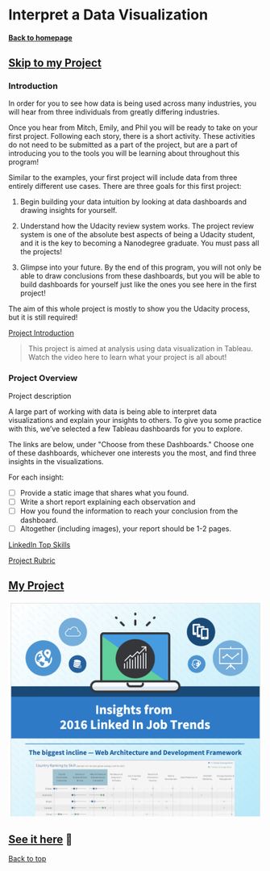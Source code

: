 # Interpret a Data Visualization

#### [Back to homepage](https://m-soro.github.io/Business-Analytics/)

## [Skip to my Project](#my-project)

### Introduction

In order for you to see how data is being used across many industries, you will hear from three individuals from greatly differing industries.

Once you hear from Mitch, Emily, and Phil you will be ready to take on your first project. Following each story, there is a short activity. These activities do not need to be submitted as a part of the project, but are a part of introducing you to the tools you will be learning about throughout this program!

Similar to the examples, your first project will include data from three entirely different use cases. There are three goals for this first project:

1. Begin building your data intuition by looking at data dashboards and drawing insights for yourself.


2. Understand how the Udacity review system works. The project review system is one of the absolute best aspects of being a Udacity student, and it is the key to becoming a Nanodegree graduate. You must pass all the projects!


3. Glimpse into your future. By the end of this program, you will not only be able to draw conclusions from these dashboards, but you will be able to build dashboards for yourself just like the ones you see here in the first project!

The aim of this whole project is mostly to show you the Udacity process, but it is still required!


[Project Introduction](blob:https://classroom.udacity.com/9ea58902-3fda-4c4f-b3e6-d53612343732)
>This project is aimed at analysis using data visualization in Tableau. Watch the video here to learn what your project is all about!

### Project Overview

Project description

A large part of working with data is being able to interpret data visualizations and explain your insights to others. To give you some practice with this, we’ve selected a few Tableau dashboards for you to explore.

The links are below, under "Choose from these Dashboards." Choose one of these dashboards, whichever one interests you the most, and find three insights in the visualizations.

For each insight:

- [ ] Provide a static image that shares what you found.
- [ ] Write a short report explaining each observation and
- [ ] How you found the information to reach your conclusion from the dashboard.
- [ ] Altogether (including images), your report should be 1-2 pages.

[LinkedIn Top Skills](https://public.tableau.com/profile/matt.chambers#!/vizhome/LinkedInTopSkills2016-MakeoverMonday/LinkedInTopSkills2016-MakeoverMonday)

[Project Rubric](https://review.udacity.com/#!/rubrics/1063/view)

## [My Project](https://venngage.net/ps/br2YNur10Ew/interpret-a-data-visualization)

![image](001.png)

## [See it here](https://venngage.net/ps/br2YNur10Ew/interpret-a-data-visualization) :rocket:

[Back to top](#)
